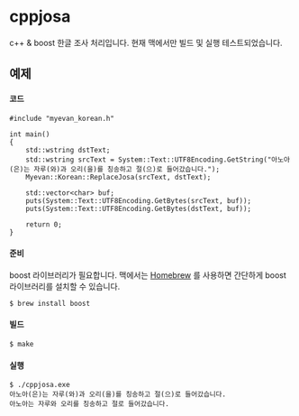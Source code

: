 cppjosa
=======

c++ &amp; boost 한글 조사 처리입니다. 현재 맥에서만 빌드 및 실행 테스트되었습니다.

## 예제

#### 코드

    #include "myevan_korean.h"

    int main()
    {
        std::wstring dstText;
        std::wstring srcText = System::Text::UTF8Encoding.GetString("아노아(은)는 자루(와)과 오리(을)를 칭송하고 절(으)로 들어갔습니다.");
        Myevan::Korean::ReplaceJosa(srcText, dstText);

        std::vector<char> buf;
        puts(System::Text::UTF8Encoding.GetBytes(srcText, buf));
        puts(System::Text::UTF8Encoding.GetBytes(dstText, buf));

        return 0;
    }

#### 준비

boost 라이브러리가 필요합니다. 맥에서는 [Homebrew](http://mxcl.github.io/homebrew/) 를 사용하면 간단하게 boost 라이브러리를 설치할 수 있습니다. 

    $ brew install boost

#### 빌드

    $ make

#### 실행

    $ ./cppjosa.exe
    아노아(은)는 자루(와)과 오리(을)를 칭송하고 절(으)로 들어갔습니다.
    아노아는 자루와 오리를 칭송하고 절로 들어갔습니다.
